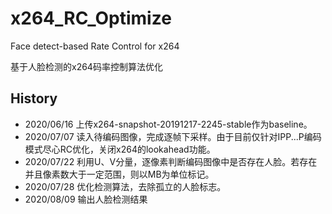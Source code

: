 # x264_RC_Optimize
Face detect-based Rate Control for x264

基于人脸检测的x264码率控制算法优化

## History
- 2020/06/16  上传x264-snapshot-20191217-2245-stable作为baseline。
- 2020/07/07  读入待编码图像，完成逐帧下采样。由于目前仅针对IPP...P编码模式尽心RC优化，关闭x264的lookahead功能。
- 2020/07/22  利用U、V分量，逐像素判断编码图像中是否存在人脸。若存在并且像素数大于一定范围，则以MB为单位标记。
- 2020/07/28  优化检测算法，去除孤立的人脸标志。
- 2020/08/09  输出人脸检测结果